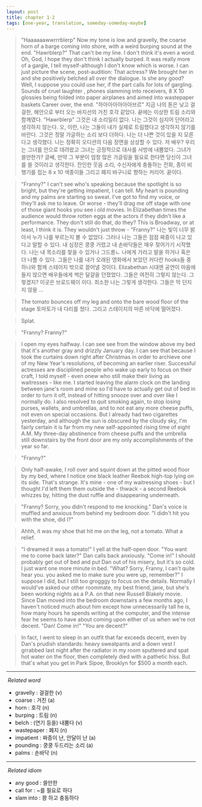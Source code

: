 ```yaml
---
layout: post
title: chapter 1-2 
tags: [one-year, translation, someday-someday-maybe] 
---
```

> "Haaaaaawwrrrblerp" Now my tone is low and gravelly, the coarse horn of a barge coming into shore, with a weird burping sound at the end. "Hawrblerp?" That can't be my line. I don't think it's even a word. Oh, God, I hope they don't think I actually burped. It was really more of a gargle, I tell myself-although I don't know which is worse. I can just picture the scene, post-audition: That actress? We brought her in and she positively belched all over the dialogue. Is she any good? Well, I suppose you could use her, if the part calls for lots of gargling. Sounds of cruel laughter , phones slamming into receivers, 8 X 10 glossies being folded into paper airplanes and aimed into wastepaper baskets Career over, the end. 
"하아아아아아아브르" 지금 나의 톤은 낮고 걸걸한, 해안으로 부터 오는 바지선의 거친 호각 같았다. 끝에는 이상한 트림 소리와 함께였다. "Hawrblerp" 그것은 내 소리일리 없다. 나는 그것이 심지어 단어라고 생각하지 않는다. 오, 이런, 나는 그들이 내가 실제로 트림했다고 생각하지 않기를 바란다. 그것은 정말 가글하는 소리 보다 더하다. 나는 더 나쁜 것이 있을 지 모른다고 생각했다. 나는 정확히 오디션의 다음 장면을 상상할 수 있다. 저 배우? 우리는 그녀를 안으로 데려왔고 그녀는 긍정적으로 대사를 사방에 내뿜었다. 그녀가 쓸만한가? 글쎄, 만약 그 부분이 엄청 많은 가글링을 필요로 한다면 당신이 그녀를 쓸 것이라고 생각한다. 잔인한 웃음 소리, 수신자에게 충돌하는 전화, 종이 비행기를 접는 8 x 10 색종이들 그리고 폐지 바구니로 향하는 커리어. 끝이다. 

> "Franny?" I can't see who's speaking because the spotlight is so bright, but they're getting impatient, I can tell. My heart is pounding and my palms are starting so sweat. I've got to find my voice, or they'll ask me to leave. Or worse - they'll drag me off stage with one of those giant hooks you see i old movies. In Elizabethan times the audience would throw rotten eggs at the actors if they didn't like a performance. They don't still do that, do they? This is Broadway, or at least, I think it is. They wouldn't just throw - 
"Franny?" 나는 빛이 너무 밝아서 누가 나를 부르는지 볼 수 없었다. 그러나 나는 그들은 점점 짜증이 나고 있다고 말할 수 있다. 내 심장은 쿵쿵 거렸고 내 손바닥들은 매우 젖어가기 시작했다. 나는 내 목소리를 찾을 수 있거나 그드릉ㄴ 나에게 가라고 말을 하거나 혹은 더 나쁠 수 있다. 그들은 나를 내가 오래된 영화에서 보았던 커다란 hooks들 중 하나와 함께 스테이지 밖으로 끌어낼 것이다. Elizabethan 시대엔 공연이 마음에 들지 않으면 배우들에게 썩은 달걀을 던졌었다. 그들은 여전히 그렇지 않는다. 그렇겠지? 이곳은 브로드웨이 이다. 최소한 나는 그렇게 생각한다. 그들은 막 던지지 않을 ... 

> The tomato bounces off my leg and onto the bare wood floor of the stage
토마토가 내 다리를 쳤다. 그리고 스테이지의 마른 바닥에 떨어졌다. 

> Splat.

> "Franny? Franny?"

> I open my eyes halfway. I can see see from the window above my bed that it's another gray and drizzly January day. I can see that because I took the curtains down right after Christmas in order to archieve one of my New Year's resolutions, of becoming an earlier riser. Successful actresses are disciplined people who wake up early to focus on their craft, I told myself - even onew who still make their living as waitresses - like me. I started leaving the alarm clock on the landing between jane's room and mine so I'd have to actually get out of bed in order to turn it off, instead of hitting snooze over and over like I normally do. I also resolved to quit smoking again, to stop losing purses, wallets, and umbrellas, and to not eat any more cheese puffs, not even on special occasions. But I already had two cigarettes yesterday, and although the sun is obscured by the cloudy sky, I'm fairly certain it is far from my new self-appointed rising time of eight A.M. My three-day abstinence from cheese puffs and the umbrella still downstairs by the front door are my only accomplishments of the year so far. 

> "Franny?"

> Only half-awake, I roll over and squint down at the pitted wood floor by my bed, where I notice one black leather Reebok high-top lying on its side. That's strange. It's mine - one of my waitressing shoes - but I thought I'd left them them outside the - thwack - a second Reebok whizzes by, hitting the dust ruffle and disappearing underneath.

> "Franny? Sorry, you didn't respond to me knocking." Dan's voice is muffled and anxious from behind my bedroom door. "I didn't hit you with the shoe, did I?" 

> Ahhh, it was my shoe that hit me on the leg, not a tomato. What a relief. 

> "I dreamed it was a tomato!" I yell at the half-open door.
"You want me to come back later?" Dan calls back anxiously.
"Come in!" I should probably get out of bed and put Dan out of his misery, but it's so cold. I just want one more minute in bed. 
"What? Sorry, Franny, I can't quite hear you. you asked me to make sure you were up, remember?"
I suppose I did, but I still too grogggy to focus on the details. Normally I would've asked our other roommate, my best friend, jane, but she's been working nights as a P.A. on that new Russell Blakely movie. Since Dan moved into the bedroom downstairs a few months ago, I haven't noticed much about him except how unnecessarily tall he is, how many hours he spends writing at the computer, and the intense fear he seems to have about coming upon either of us when we're not decent. 
"Dan! Come in!"
"You are decent?"

> In fact, I went to sleep in an outfit that far exceeds decent, even by Dan's prudish standards: heavy sweatpants and a down vest I grrabbed last night after the radiator in my room sputtered and spat hot water on the floor, then completely died with a pathetic hiss. But that's what you get in Park Slpoe, Brooklyn for $500 a month each.

---
<i class="fa fa-check-square-o">&nbsp;Related word</i>  
* gravelly : 걸걸한 (v)
* coarse : 거친 (a)
* horn : 호각 (n)
* burping : 트림 (n)
* belch : (연기 등을) 내뿜다 (v)
* wastepaper : 폐지 (n)
* impatient : 짜증이 난, 안달이 난 (a)
* pounding : 쿵쿵 두드리는 소리 (a)
* palms : 손바닥 (n)
---
<i class="fa fa-check-square-o">&nbsp;Related idiom</i>  
* any good : 쓸만한 
* call for : ~를 필요로 하다 
* slam into : 쾅 하고 충동하다 